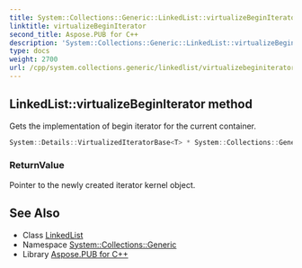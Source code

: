 ```yaml
---
title: System::Collections::Generic::LinkedList::virtualizeBeginIterator method
linktitle: virtualizeBeginIterator
second_title: Aspose.PUB for C++
description: 'System::Collections::Generic::LinkedList::virtualizeBeginIterator method. Gets the implementation of begin iterator for the current container in C++.'
type: docs
weight: 2700
url: /cpp/system.collections.generic/linkedlist/virtualizebeginiterator/
---
```

## LinkedList::virtualizeBeginIterator method


Gets the implementation of begin iterator for the current container.

```cpp
System::Details::VirtualizedIteratorBase<T> * System::Collections::Generic::LinkedList<T>::virtualizeBeginIterator() override
```


### ReturnValue

Pointer to the newly created iterator kernel object.

## See Also

* Class [LinkedList](../)
* Namespace [System::Collections::Generic](../../)
* Library [Aspose.PUB for C++](../../../)

